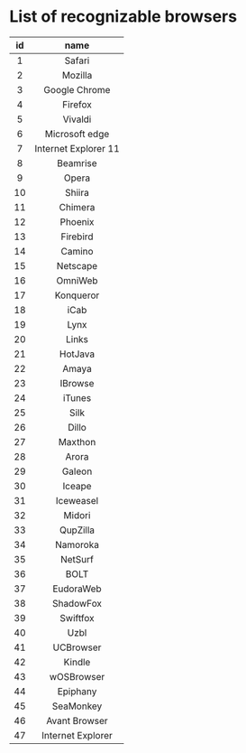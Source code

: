 # List of recognizable browsers
|  id  |  name  |
| :------------: | :------------: |
| 1 | Safari |
| 2 | Mozilla |
| 3 | Google Chrome |
| 4 | Firefox |
| 5 | Vivaldi |
| 6 | Microsoft edge |
| 7 | Internet Explorer 11 |
| 8 | Beamrise |
| 9 | Opera |
| 10 | Shiira |
| 11 | Chimera |
| 12 | Phoenix |
| 13 | Firebird |
| 14 | Camino |
| 15 | Netscape |
| 16 | OmniWeb |
| 17 | Konqueror |
| 18 | iCab |
| 19 | Lynx |
| 20 | Links |
| 21 | HotJava |
| 22 | Amaya |
| 23 | IBrowse |
| 24 | iTunes |
| 25 | Silk |
| 26 | Dillo |
| 27 | Maxthon |
| 28 | Arora |
| 29 | Galeon |
| 30 | Iceape |
| 31 | Iceweasel |
| 32 | Midori |
| 33 | QupZilla |
| 34 | Namoroka |
| 35 | NetSurf |
| 36 | BOLT |
| 37 | EudoraWeb |
| 38 | ShadowFox |
| 39 | Swiftfox |
| 40 | Uzbl |
| 41 | UCBrowser |
| 42 | Kindle |
| 43 | wOSBrowser |
| 44 | Epiphany |
| 45 | SeaMonkey |
| 46 | Avant Browser |
| 47 | Internet Explorer |
